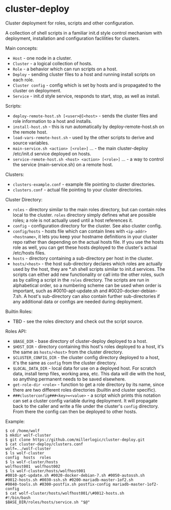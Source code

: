 # cluster-deploy
Cluster deployment for roles, scripts and other configuration.

A collection of shell scripts in a familiar init.d style control mechanism with deployment, installation and configuration faclilities for clusters.

Main concepts:
* ```Host``` - one node in a cluster.
* ```Cluster``` - a logical collection of hosts.
* ```Role``` - a behavior which can run scripts on a host.
* ```Deploy``` - sending cluster files to a host and running install scripts on each role.
* ```Cluster config``` - config which is set by hosts and is propagated to the cluster on deployment.
* ```Service``` - init.d style service, responds to start, stop, as well as install.

Scripts:
* ```deploy-remote-host.sh [<user>@]<host>``` - sends the cluster files and role information to a host and installs.
* ```install-host.sh``` - this is run automatically by deploy-remote-host.sh on the remote host.
* ```load-vars-remote-host.sh``` - used by the other scripts to derive and source variables.
* ```main-service.sh <action> [<role>]``` ... - the main cluster-deploy /etc/init.d service deployed on hosts.
* ```service-remote-host.sh <host> <action> [<role>]``` ... - a way to control the service (main-service.sh) on a remote host.

Clusters:
* ```clusters-example.conf``` - example file pointing to cluster directories.
* ```clusters.conf``` - actual file pointing to your cluster directories.

Cluster Directory:
* ```roles``` - directory similar to the main roles directory, but can contain roles local to the cluster. ```roles``` directory simply defines what are possible roles; a role is not actually used until a host references it.
* ```config``` - configuration directory for the cluster. See also cluster config.
* ```config/hosts``` - hosts file which can contain lines with ```<ip-addr> <hostname>```, it lets you keep your hostname definitions in your cluster repo rather than depending on the actual hosts file. If you use the hosts role as well, you can get these hosts deployed to the cluster's actual /etc/hosts files.
* ```hosts``` - directory containing a sub-directory per host in the cluster.
* ```hosts/<host>``` - the host sub-directory declares which roles are actually used by the host, they are *.sh shell scripts similar to init.d services. The scripts can either add new functionality or call into the other roles, such as by calling a script in the ```roles``` directory. The scripts are run in alphabetical order, so a numbering scheme can be used when order is important, such as #0010-apt-update.sh and #0020-docker-debian-7.sh. A host's sub-directory can also contain further sub-directories if any additional data or configs are needed during deployment.

Builtin Roles:
* TBD - see the roles directory and check out the script source.

Roles API:
* ```$BASE_DIR``` - base directory of cluster-deploy deployed to a host.
* ```$HOST_DIR``` - directory containing this host's roles deployed to a host, it's the same as ```hosts/<host>``` from the cluster directory.
* ```$CLUSTER_CONFIG_DIR``` - the cluster config directory deployed to a host, it's the same as ```config``` from the cluster directory.
* ```$LOCAL_DATA_DIR``` - local data for use on a deployed host. For scratch data, install temp files, working area, etc. This data will die with the host, so anything permanent needs to be saved elsewhere.
* ```get-role-dir <role>``` - function to get a role directory by its name, since there are two different roles directories (builtin and cluster specific).
* ```###clusterconfig###<key>=<value>``` - a script which prints this notation can set a cluster config variable during deployment. It will propagate back to the caller and write a file under the cluster's ```config``` directory. From there the config can then be deployed to other hosts.

Example:
```
$ cd /home/wolf
$ mkdir wolf-cluster
$ git clone https://github.com/millerlogic/cluster-deploy.git
$ cat cluster-deploy/clusters.conf
wolf=../wolf-cluster
$ ls wolf-cluster
config  hosts  roles
$ ls wolf-cluster/hosts
wolfhost001  wolfhost002
$ ls wolf-cluster/hosts/wolfhost001
#0010-apt-update.sh #0020-docker-debian-7.sh #0050-autossh.sh 
#0012-hosts.sh #0030-ssh.sh #0200-mariadb-master-1of2.sh
#0040-tools.sh #0300-postfix.sh postfix-config mariadb-master-1of2-config
$ cat wolf-cluster/hosts/wolfhost001/\#0012-hosts.sh
#!/bin/bash
$BASE_DIR/roles/hosts/service.sh "$@"
```
